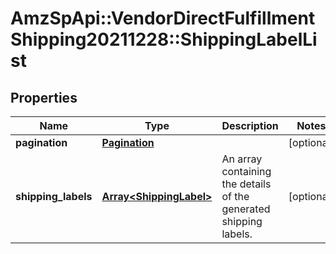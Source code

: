 # AmzSpApi::VendorDirectFulfillmentShipping20211228::ShippingLabelList

## Properties
Name | Type | Description | Notes
------------ | ------------- | ------------- | -------------
**pagination** | [**Pagination**](Pagination.md) |  | [optional] 
**shipping_labels** | [**Array&lt;ShippingLabel&gt;**](ShippingLabel.md) | An array containing the details of the generated shipping labels. | [optional] 


